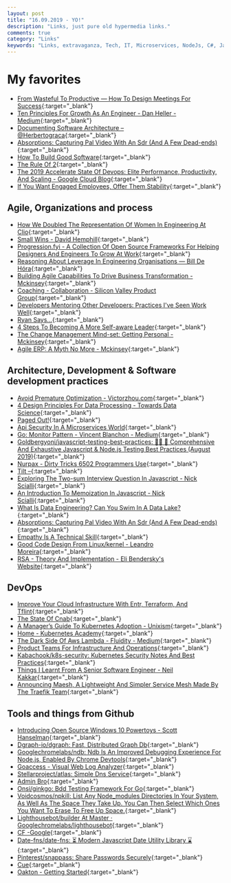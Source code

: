 ```yaml
---
layout: post
title: "16.09.2019 - YO!"
description: "Links, just pure old hypermedia links."
comments: true
category: "Links"
keywords: "Links, extravaganza, Tech, IT, Microservices, NodeJs, C#, Javascript, Solution architecture"
---
```

<!-- markdownlint-disable MD033 MD020-->
# My favorites<a name="favorites"></a>

- [From Wasteful To Productive — How To Design Meetings For Success](https://blog.gitprime.com/how-to-design-meetings-for-success/){:target="_blank"}
- [Ten Principles For Growth As An Engineer - Dan Heller - Medium](https://medium.com/@daniel.heller/ten-principles-for-growth-69015e08c35b){:target="_blank"}
- [Documenting Software Architecture – @Herbertograca](https://herbertograca.com/2019/08/12/documenting-software-architecture/){:target="_blank"}
- [Absorptions: Capturing Pal Video With An Sdr (And A Few Dead-ends)](http://www.windytan.com/2019/08/capturing-pal-video-with-sdr-and-few.html){:target="_blank"}
- [How To Build Good Software](https://www.csc.gov.sg/articles/how-to-build-good-software){:target="_blank"}
- [The Rule Of 2](https://chromium.googlesource.com/chromium/src/+/master/docs/security/rule-of-2.md){:target="_blank"}
- [The 2019 Accelerate State Of Devops: Elite Performance, Productivity, And Scaling - Google Cloud Blog](https://cloud.google.com/blog/products/devops-sre/the-2019-accelerate-state-of-devops-elite-performance-productivity-and-scaling){:target="_blank"}
- [If You Want Engaged Employees, Offer Them Stability](https://hbr.org/2019/08/if-you-want-engaged-employees-offer-them-stability?referral=03759&cm_vc=rr_item_page.bottom&__s=wakwmyepmhismx8ehtnp){:target="_blank"}

## Agile, Organizations and process<a name="agile"></a>

- [How We Doubled The Representation Of Women In Engineering At Clio](https://labs.clio.com/how-we-doubled-the-representation-of-women-in-engineering-at-clio-2d9a4a1a0282){:target="_blank"}
- [Small Wins - David Hemphill](https://davidhemphill.com/small-wins){:target="_blank"}
- [Progression.fyi - A Collection Of Open Source Frameworks For Helping Designers And Engineers To Grow At Work](https://www.progression.fyi/){:target="_blank"}
- [Reasoning About Leverage In Engineering Organisations — Bill De Hóra](https://dehora.net/journal/leverage-in-engineering-organisations){:target="_blank"}
- [Building Agile Capabilities To Drive Business Transformation - Mckinsey](https://www.mckinsey.com/business-functions/organization/our-insights/building-agile-capabilities-the-fuel-to-power-your-agile-body?cid=other-eml-alt-mip-mck&hlkid=70bc531465074d489e1e3d9661fef442&hctky=11526138&hdpid=d762b7af-2a6b-43c0-989b-454fdf7b7c2a){:target="_blank"}
- [Coaching - Collaboration - Silicon Valley Product Group](https://svpg.com/coaching-collaboration/){:target="_blank"}
- [Developers Mentoring Other Developers: Practices I've Seen Work Well](https://blog.pragmaticengineer.com/developers-mentoring-other-developers/){:target="_blank"}
- [Ryan Says…](https://blog.gitprime.com/investing-in-career-growth-team-development-advice-from-3-engineering-leaders/){:target="_blank"}
- [4 Steps To Becoming A More Self-aware Leader](https://insight.kellogg.northwestern.edu/article/4-steps-more-self-aware-leader?__s=wakwmyepmhismx8ehtnp){:target="_blank"}
- [The Change Management Mind-set: Getting Personal - Mckinsey](https://www.mckinsey.com/business-functions/organization/our-insights/getting-personal-about-change?__s=wakwmyepmhismx8ehtnp){:target="_blank"}
- [Agile ERP: A Myth No More - Mckinsey](https://www.mckinsey.com/business-functions/digital-mckinsey/our-insights/agile-in-enterprise-resource-planning-a-myth-no-more?cid=other-eml-alt-mip-mck&hlkid=89abc8d5c9bc4d59ae6c824a0dc3aad3&hctky=11526138&hdpid=a3efdb3f-bcab-4d45-b4d6-df12b31f9bea){:target="_blank"}

## Architecture, Development & Software development practices <a name="development"></a>

- [Avoid Premature Optimization - Victorzhou.com](https://victorzhou.com/blog/avoid-premature-optimization/){:target="_blank"}
- [4 Design Principles For Data Processing - Towards Data Science](https://towardsdatascience.com/4-design-principles-for-data-processing-964d6a45cb7c){:target="_blank"}
- [Paged Out!](https://pagedout.institute/){:target="_blank"}
- [Api Security In A Microservices World](https://www.slideshare.net/42crunch/api-security-in-a-microservices-world?_hsenc=p2ANqtz-8os4znEaAL8E2-8Qfp5p63pNlhv8BCBwogzZcsll5wM7--OaD1seCoe_NfOtiGArGTBG-taXvAEmeK8XAf32jZiQF0HQ&_hsmi=75708028){:target="_blank"}
- [Go: Monitor Pattern - Vincent Blanchon - Medium](https://medium.com/@blanchon.vincent/go-monitor-pattern-9decd26fb28){:target="_blank"}
- [Goldbergyoni/javascript-testing-best-practices: 📗🌐 🚢 Comprehensive And Exhaustive Javascript & Node.js Testing Best Practices (August 2019)](https://github.com/goldbergyoni/javascript-testing-best-practices){:target="_blank"}
- [Nurpax - Dirty Tricks 6502 Programmers Use](https://nurpax.github.io/posts/2019-08-18-dirty-tricks-6502-programmers-use.html){:target="_blank"}
- [Tilt –](https://www.kartar.net/2019/08/tilt/){:target="_blank"}
- [Exploring The Two-sum Interview Question In Javascript - Nick Scialli](https://nick.scialli.me/exploring-the-two-sum-interview-question-in-javascript/){:target="_blank"}
- [An Introduction To Memoization In Javascript - Nick Scialli](https://nick.scialli.me/an-introduction-to-memoization-in-javascript/){:target="_blank"}
- [What Is Data Engineering? Can You Swim In A Data Lake?](https://engineering.gusto.com/what-is-data-engineering/){:target="_blank"}
- [Absorptions: Capturing Pal Video With An Sdr (And A Few Dead-ends)](http://www.windytan.com/2019/08/capturing-pal-video-with-sdr-and-few.html){:target="_blank"}
- [Empathy Is A Technical Skill](https://www.infoq.com/articles/empathy-technical-skill/){:target="_blank"}
- [Good Code Design From Linux/kernel - Leandro Moreira](https://leandromoreira.com.br/2019/08/02/linux-ffmpeg-source-internals-a-good-software-design/){:target="_blank"}
- [RSA - Theory And Implementation - Eli Bendersky's Website](https://eli.thegreenplace.net/2019/rsa-theory-and-implementation/){:target="_blank"}

## DevOps<a name="devops"></a>

- [Improve Your Cloud Infrastructure With Entr, Terraform, And Tflint](https://spin.atomicobject.com/2019/09/03/cloud-infrastructure-entr/?ck_subscriber_id=512833929){:target="_blank"}
- [The State Of Cnab](https://deislabs.io/posts/state-of-cnab-part-1/){:target="_blank"}
- [A Manager’s Guide To Kubernetes Adoption - Unixism](https://unixism.net/2019/08/a-managers-guide-to-kubernetes-adoption/){:target="_blank"}
- [Home - Kubernetes Academy](https://kubernetes.academy/){:target="_blank"}
- [The Dark Side Of Aws Lambda - Fluidity - Medium](https://medium.com/fluidity/the-dark-side-of-aws-lambda-5c9f620b7dd2){:target="_blank"}
- [Product Teams For Infrastructure And Operations](https://go.forrester.com/blogs/product-thinking-not-just-for-developers/){:target="_blank"}
- [Kabachook/k8s-security: Kubernetes Security Notes And Best Practices](https://github.com/kabachook/k8s-security){:target="_blank"}
- [Things I Learnt From A Senior Software Engineer - Neil Kakkar](https://neilkakkar.com/things-I-learnt-from-a-senior-dev.html){:target="_blank"}
- [Announcing Maesh, A Lightweight And Simpler Service Mesh Made By The Traefik Team](https://blog.containo.us/announcing-maesh-a-lightweight-and-simpler-service-mesh-made-by-the-traefik-team-cb866edc6f29){:target="_blank"}

## Tools and things from Github <a name="tools"></a>

- [Introducing Open Source Windows 10 Powertoys - Scott Hanselman](https://www.hanselman.com/blog/IntroducingOpenSourceWindows10PowerToys.aspx){:target="_blank"}
- [Dgraph-io/dgraph: Fast, Distributed Graph Db](https://github.com/dgraph-io/dgraph){:target="_blank"}
- [Googlechromelabs/ndb: Ndb Is An Improved Debugging Experience For Node.js, Enabled By Chrome Devtools](https://github.com/GoogleChromeLabs/ndb){:target="_blank"}
- [Goaccess - Visual Web Log Analyzer](https://goaccess.io/){:target="_blank"}
- [Stellarproject/atlas: Simple Dns Service](https://github.com/stellarproject/atlas){:target="_blank"}
- [Admin Bro](https://softwarebrothers.github.io/admin-bro-dev/){:target="_blank"}
- [Onsi/ginkgo: Bdd Testing Framework For Go](https://github.com/onsi/ginkgo){:target="_blank"}
- [Voidcosmos/npkill: List Any Node_modules Directories In Your System, As Well As The Space They Take Up. You Can Then Select Which Ones You Want To Erase To Free Up Space.](https://github.com/voidcosmos/npkill){:target="_blank"}
- [Lighthousebot/builder At Master · Googlechromelabs/lighthousebot](https://github.com/GoogleChromeLabs/lighthousebot/tree/master/builder){:target="_blank"}
- [CF -Google](https://github.com/google/kf){:target="_blank"}
- [Date-fns/date-fns: ⏳ Modern Javascript Date Utility Library ⌛️](https://github.com/date-fns/date-fns){:target="_blank"}
- [Pinterest/snappass: Share Passwords Securely](https://github.com/pinterest/snappass){:target="_blank"}
- [Cue](https://cuelang.org/){:target="_blank"}
- [Oakton - Getting Started](https://jasperfx.github.io/oakton/documentation/getting_started/){:target="_blank"}
